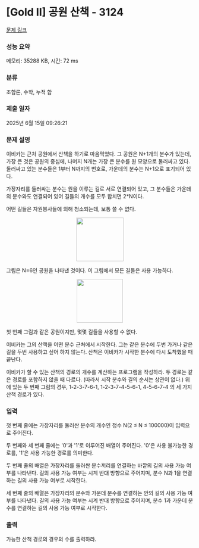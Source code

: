 # [Gold II] 공원 산책 - 3124 

[문제 링크](https://www.acmicpc.net/problem/3124) 

### 성능 요약

메모리: 35288 KB, 시간: 72 ms

### 분류

조합론, 수학, 누적 합

### 제출 일자

2025년 6월 15일 09:26:21

### 문제 설명

<p>이비카는 근처 공원에서 산책을 하기로 마음먹었다. 그 공원은 N+1개의 분수가 있는데, 가장 큰 것은 공원의 중심에, 나머지 N개는 가장 큰 분수를 원 모양으로 둘러싸고 있다. 둘러싸고 있는 분수들은 1부터 N까지의 번호로, 가운데의 분수는 N+1으로 표기되어 있다.</p>

<p>가장자리를 둘러싸는 분수는 원을 이루는 길로 서로 연결되어 있고, 그 분수들은 가운데의 분수와도 연결되어 있어 길들의 개수를 모두 합치면 2*N이다.</p>

<p>어떤 길들은 자원봉사들에 의해 청소되는데, 보통 쓸 수 없다.</p>

<p style="text-align: center;"><img alt="" src="https://upload.acmicpc.net/14a64f97-6bbd-41ff-912c-4593c3cc8872/-/preview/" style="width: 127px; height: 117px;"></p>

<p>그림은 N=6인 공원을 나타낸 것이다. 이 그림에서 모든 길들은 사용 가능하다.</p>

<p style="text-align: center;"><img alt="" src="https://upload.acmicpc.net/ae8cd9ec-0f9b-4a9c-bece-f6c0fe09c5b0/-/preview/" style="width: 124px; height: 117px;"></p>

<p>첫 번째 그림과 같은 공원이지만, 몇몇 길들을 사용할 수 없다.</p>

<p>이비카는 그의 산책을 어떤 분수 근처에서 시작한다. 그는 같은 분수에 두번 가거나 같은 길을 두번 사용하고 싶어 하지 않는다. 산책은 이비카가 시작한 분수에 다시 도착했을 때 끝난다.</p>

<p>이비카가 할 수 있는 산책의 경로의 개수를 계산하는 프로그램을 작성하라. 두 경로는 같은 경로를 포함하지 않을 때 다르다. (따라서 시작 분수와 길의 순서는 상관이 없다.) 위에 있는 두 번째 그림의 경우, 1-2-3-7-6-1, 1-2-3-7-4-5-6-1, 4-5-6-7-4 의 세 가지 산책 경로가 있다.</p>

### 입력 

 <p>첫 번째 줄에는 가장자리를 둘러싼 분수의 개수인 정수 N(2 ≤ N ≤ 100000)이 입력으로 주어진다.</p>

<p>두 번째와 세 번째 줄에는 '0'과 '1'로 이루어진 배열이 주어진다. '0'은 사용 불가능한 경로를, '1'은 사용 가능한 경로를 의미한다.</p>

<p>두 번째 줄의 배열은 가장자리를 둘러싼 분수끼리를 연결하는 바깥의 길의 사용 가능 여부를 나타낸다. 길의 사용 가능 여부는 시계 반대 방향으로 주어지며, 분수 N과 1을 연결하는 길의 사용 가능 여부로 시작한다.</p>

<p>세 번째 줄의 배열은 가장자리의 분수와 가운데 분수를 연결하는 안의 길의 사용 가능 여부를 나타낸다. 길의 사용 가능 여부는 시계 반대 방향으로 주어지며, 분수 1과 가운데 분수를 연결하는 길의 사용 가능 여부로 시작한다.</p>

### 출력 

 <p>가능한 산책 경로의 경우의 수를 출력하라.</p>

